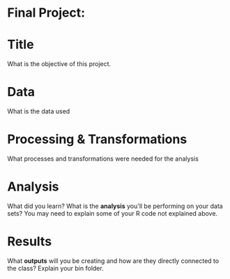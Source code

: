 # Final Project: 

# Title
What is the objective of this project.

# Data
What is the data used

# Processing & Transformations
What processes and transformations were needed for the analysis

# Analysis
What did you learn? What is the **analysis** you'll be performing on your data sets? You may need to explain some of your R code not explained above.

# Results
What **outputs** will you be creating and how are they directly connected to the class? Explain your bin folder.
